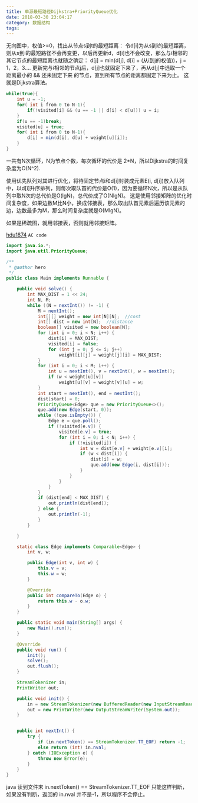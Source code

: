 ```yaml
---
title: 单源最短路径Dijkstra+PriorityQueue优化
date: 2018-03-30 23:04:17
category: 数据结构
tags:
---
```

无向图中，权值>=0，找出从节点s到t的最短距离：
令d[i]为从s到i的最短距离，则从s到i的最短路径不会再变更，以后再更新d，d[i]也不会改变，那么与i相邻的其它节点的最短距离也就随之确定：
d[j] = min(d[j], d[i] + (从i到j的权值))，j = 1，2，3....
更新完与i相邻的节点j后，d[j]也就固定下来了，再从d[j]中选取一个 距离最小的 && 还未固定下来 的节点，直到所有节点的距离都固定下来为止。
这就是Dijkstra算法。
```java
while(true){
	int u = -1;
	for( int i from 0 to N-1){
		if(!visited[i] && (u == -1 || d[i] < d[u])) u = i;
	}
	if(u == -1)break;
	visited[u] = true;
	for( int i from 0 to N-1){
		d[i] = min(d[i], d[u] + weight[u][i]);
	}
}
```
一共有N次循环，N为节点个数，每次循环的代价是 2\*N，所以Dijkstra的时间复杂度为O(N^2).

使用优先队列对其进行优化，将待固定节点i和d[i]封装成元素E(i, d[i])放入队列中，以d[i]升序排列，则每次取队首的代价是O(1)，因为要循环N次，所以是从队列中取N次的总代价是O(lgN)，总代价成了O(NlgN)。
这是使用邻接矩阵的优化时间复杂度，如果边数M比N小，换成邻接表，那么取出队首元素后遍历该元素的边，边数最多为M，那么时间复杂度就是O(MlgN)。

如果是稀疏图，就用邻接表，否则就用邻接矩阵。

[hdu1874](http://acm.hdu.edu.cn/showproblem.php?pid=1874)
`AC code`
```java
import java.io.*;
import java.util.PriorityQueue;

/**
 * @author hero
 */
public class Main implements Runnable {

    public void solve() {
        int MAX_DIST = 1 << 24;
        int N, M;
        while ((N = nextInt()) != -1) {
            M = nextInt();
            int[][] weight = new int[N][N];  //cost
            int[] dist = new int[N];  //distance
            boolean[] visited = new boolean[N];
            for (int i = 0; i < N; i++) {
                dist[i] = MAX_DIST;
                visited[i] = false;
                for (int j = 0; j <= i; j++)
                    weight[i][j] = weight[j][i] = MAX_DIST;
            }
            for (int i = 0; i < M; i++) {
                int u = nextInt(), v = nextInt(), w = nextInt();
                if (w < weight[u][v])
                    weight[u][v] = weight[v][u] = w;
            }
            int start = nextInt(), end = nextInt();
            dist[start] = 0;
            PriorityQueue<Edge> que = new PriorityQueue<>();
            que.add(new Edge(start, 0));
            while (!que.isEmpty()) {
                Edge e = que.poll();
                if (!visited[e.v]) {
                    visited[e.v] = true;
                    for (int i = 0; i < N; i++) {
                        if (!visited[i]) {
                            int w = dist[e.v] + weight[e.v][i];
                            if (w < dist[i]) {
                                dist[i] = w;
                                que.add(new Edge(i, dist[i]));
                            }
                        }
                    }
                }
            }
            if (dist[end] < MAX_DIST) {
                out.println(dist[end]);
            } else {
                out.println(-1);
            }
        }

    }

    static class Edge implements Comparable<Edge> {
        int v, w;

        public Edge(int v, int w) {
            this.v = v;
            this.w = w;
        }

        @Override
        public int compareTo(Edge o) {
            return this.w - o.w;
        }
    }

    public static void main(String[] args) {
        new Main().run();
    }

    @Override
    public void run() {
        init();
        solve();
        out.flush();
    }

    StreamTokenizer in;
    PrintWriter out;

    public void init() {
        in = new StreamTokenizer(new BufferedReader(new InputStreamReader(System.in)));
        out = new PrintWriter(new OutputStreamWriter(System.out));
    }


    public int nextInt() {
        try {
            if (in.nextToken() == StreamTokenizer.TT_EOF) return -1;
            else return (int) in.nval;
        } catch (IOException e) {
            throw new Error(e);
        }
    }
}

```
java 读到文件末 in.nextToken() == StreamTokenizer.TT_EOF 只能这样判断，如果没有判断，返回的 in.nval 并不是-1，所以程序不会停止。